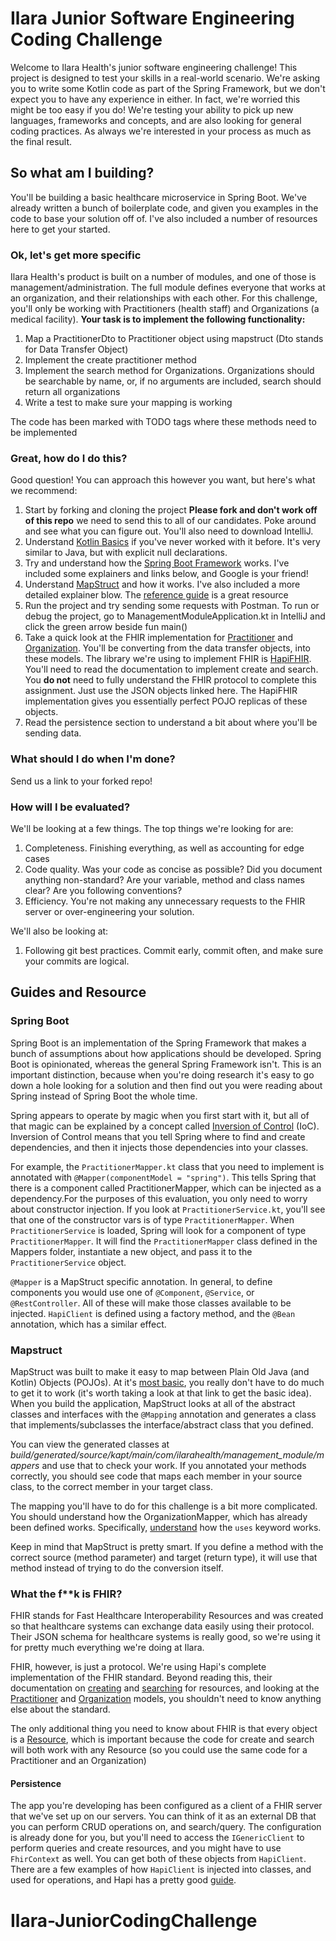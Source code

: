 # Ilara Junior Software Engineering Coding Challenge

Welcome to Ilara Health's junior software engineering challenge! This project is designed to test your skills in a real-world scenario. We're asking you to write some Kotlin code as part of the Spring Framework, but we don't expect you to have any experience in either. In fact, we're worried this might be too easy if you do! We're testing your ability to pick up new languages, frameworks and concepts, and are also looking for general coding practices. As always we're interested in your process as much as the final result. 

## So what am I building?
You'll be building a basic healthcare microservice in Spring Boot. We've already written a bunch of boilerplate code, and given you examples in the code to base your solution off of. I've also included a number of resources here to get your started.

### Ok, let's get more specific
Ilara Health's product is built on a number of modules, and one of those is management/administration. The full module defines everyone that works at an organization, and their relationships with each other. For this challenge, you'll only be working with Practitioners (health staff) and Organizations (a medical facility). **Your task is to implement the following functionality:**
1. Map a PractitionerDto to Practitioner object using mapstruct (Dto stands for Data Transfer Object)
2. Implement the create practitioner method
3. Implement the search method for Organizations. Organizations should be searchable by name, or, if no arguments are included, search should return all organizations
4. Write a test to make sure your mapping is working

The code has been marked with TODO tags where these methods need to be implemented

### Great, how do I do this?

Good question! You can approach this however you want, but here's what we recommend:
1. Start by forking and cloning the project **Please fork and don't work off of this repo** we need to send this to all of our candidates. Poke around and see what you can figure out. You'll also need to download IntelliJ.
2. Understand [Kotlin Basics](https://spring.io/projects/spring-boot) if you've never worked with it before. It's very similar to Java, but with explicit null declarations.
3. Try and understand how the [Spring Boot Framework](https://spring.io/projects/spring-boot) works. I've included some explainers and links below, and Google is your friend! 
4. Understand [MapStruct](https://mapstruct.org/) and how it works. I've also included a more detailed explainer blow. The [reference guide](https://mapstruct.org/documentation/stable/reference/html/) is a great resource
5. Run the project and try sending some requests with Postman. To run or debug the project, go to ManagementModuleApplication.kt in IntelliJ and click the green arrow beside fun main()
6. Take a quick look at the FHIR implementation for [Practitioner](https://www.hl7.org/fhir/practitioner.html) and [Organization](https://www.hl7.org/fhir/organization.html). You'll be converting from the data transfer objects, into these models. The library we're using to implement FHIR is [HapiFHIR](https://hapifhir.io/hapi-fhir/). You'll need to read the documentation to implement create and search. You **do not** need to fully understand the FHIR protocol to complete this assignment. Just use the JSON objects linked here. The HapiFHIR implementation gives you essentially perfect POJO replicas of these objects.
7. Read the persistence section to understand a bit about where you'll be sending data.

### What should I do when I'm done?
Send us a link to your forked repo! 

### How will I be evaluated?
We'll be looking at a few things. The top things we're looking for are:
1. Completeness. Finishing everything, as well as accounting for edge cases
2. Code quality. Was your code as concise as possible? Did you document anything non-standard? Are your variable, method and class names clear? Are you following conventions?
3. Efficiency. You're not making any unnecessary requests to the FHIR server or over-engineering your solution.  

We'll also be looking at:
1. Following git best practices. Commit early, commit often, and make sure your commits are logical.

## Guides and Resource 

### Spring Boot

Spring Boot is an implementation of the Spring Framework that makes a bunch of assumptions about how applications should be developed. Spring Boot is opinionated, whereas the general Spring Framework isn't. This is an important distinction, because when you're doing research it's easy to go down a hole looking for a solution and then find out you were reading about Spring instead of Spring Boot the whole time.

Spring appears to operate by magic when you first start with it, but all of that magic can be explained by a concept called [Inversion of Control](https://www.baeldung.com/inversion-control-and-dependency-injection-in-spring) (IoC). Inversion of Control means that you tell Spring where to find and create dependencies, and then it injects those dependencies into your classes. 

For example, the `PractitionerMapper.kt` class that you need to implement is annotated with `@Mapper(componentModel = "spring")`. This tells Spring that there is a component called PractitionerMapper, which can be injected as a dependency.For the purposes of this evaluation, you only need to worry about constructor injection. If you look at `PractitionerService.kt`, you'll see that one of the constructor vars is of type `PractitionerMapper`. When `PractitionerService` is loaded, Spring will look for a component of  type `PractitionerMapper`. It will find the `PractitionerMapper` class defined in the Mappers folder, instantiate a new object, and pass it to the `PractitionerService` object. 


`@Mapper` is a MapStruct specific annotation. In general, to define components you would use one of `@Component`, `@Service`, or `@RestController`. All of these will make those classes available to be injected. `HapiClient` is defined using a factory method, and the `@Bean` annotation, which has a similar effect.

### Mapstruct

MapStruct was built to make it easy to map between Plain Old Java (and Kotlin) Objects (POJOs). At it's [most basic](https://mapstruct.org/documentation/stable/reference/html/#basic-mappings), you really don't have to do much to get it to work (it's worth taking a look at that link to get the basic idea). When you build the application, MapStruct looks at all of the abstract classes and interfaces with the `@Mapping` annotation and generates a class that implements/subclasses the interface/abstract class that you defined. 

You can view the generated classes at *build/generated/source/kapt/main/com/ilarahealth/management_module/mappers* and use that to check your work. If you annotated your methods correctly, you should see code that maps each member in your source class, to the correct member in your target class.

The mapping you'll have to do for this challenge is a bit more complicated. You should understand how the OrganizationMapper, which has already been defined works. Specifically, [understand](https://mapstruct.org/documentation/stable/reference/html/#invoking-other-mappers)  how the `uses` keyword works.

Keep in mind that MapStruct is pretty smart. If you define a method with the correct source (method parameter) and target (return type), it will use that method instead of trying to do the conversion itself.

### What the f**k is FHIR?

FHIR stands for Fast Healthcare Interoperability Resources and was created so that healthcare systems can exchange data easily using their protocol. Their JSON schema for healthcare systems is really good, so we're using it for pretty much everything we're doing at Ilara. 

FHIR, however, is just a protocol. We're using Hapi's complete implementation of the FHIR standard. Beyond reading this, their documentation on [creating](https://hapifhir.io/hapi-fhir/docs/client/generic_client.html#create-type) and [searching](https://hapifhir.io/hapi-fhir/docs/client/generic_client.html#search) for resources, and looking at the [Practitioner](https://www.hl7.org/fhir/practitioner.html) and [Organization](https://www.hl7.org/fhir/organization.html) models, you shouldn't need to know anything else about the standard.

The only additional thing you need to know about FHIR is that every object is a [Resource](https://www.hl7.org/fhir/resource.html), which is important because the code for create and search will both work with any Resource (so you could use the same code for a Practitioner and an Organization)

#### Persistence

The app you're developing has been configured as a client of a FHIR server that we've set up on our servers. You can think of it as an external DB that you can perform CRUD operations on, and search/query. The configuration is already done for you, but you'll need to access the `IGenericClient` to perform queries and create resources, and you might have to use `FhirContext` as well. You can get both of these objects from `HapiClient`. There are a few examples of how `HapiClient` is injected into classes, and used for operations, and Hapi has a pretty good [guide](https://hapifhir.io/hapi-fhir/docs/client/generic_client.html).
# Ilara-JuniorCodingChallenge
